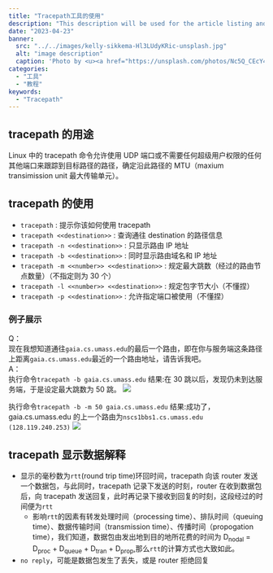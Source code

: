 ```yaml
---
title: "Tracepath工具的使用"
description: "This description will be used for the article listing and search results on Google."
date: "2023-04-23"
banner:
  src: "../../images/kelly-sikkema-Hl3LUdyKRic-unsplash.jpg"
  alt: "image description"
  caption: 'Photo by <u><a href="https://unsplash.com/photos/Nc5Q_CEcY44">Florian Olivo</a></u>'
categories:
  - "工具"
  - "教程"
keywords:
  - "Tracepath"
---
```


## tracepath 的用途

Linux 中的 tracepath 命令允许使用 UDP 端口或不需要任何超级用户权限的任何其他端口来跟踪到目标路径的路径，确定沿此路径的 MTU（maxium transimission unit 最大传输单元）。

## tracepath 的使用

- `tracepath` : 提示你该如何使用 tracepath
- `tracepath <<destination>>` : 查询通往 destination 的路径信息
- `tracepath -n <<destination>>` : 只显示路由 IP 地址
- `tracepath -b <<destination>>` : 同时显示路由域名和 IP 地址
- `tracepath -m <<number>> <<destination>>` : 规定最大跳数（经过的路由节点数量）（不指定则为 30 个）
- `tracepath -l <<number>> <<destination>>` : 规定包字节大小（不懂捏）
- `tracepath -p <<destination>>` : 允许指定端口被使用（不懂捏）

### 例子展示

Q：  
现在我想知道通往`gaia.cs.umass.edu`的最后一个路由，即在你与服务端这条路径上距离`gaia.cs.umass.edu`最近的一个路由地址，请告诉我吧。  
A：  
执行命令`tracepath -b gaia.cs.umass.edu`
结果:在 30 跳以后，发现仍未到达服务端，于是设定最大跳数为 50 跳。
![](/images/tracepath_fail_result.png)

执行命令`tracepath -b -m 50 gaia.cs.umass.edu`
结果:成功了，gaia.cs.umass.edu 的上一个路由为`nscs1bbs1.cs.umass.edu (128.119.240.253)`
![](/images/tracepath_success_result.png)

## tracepath 显示数据解释

- 显示的毫秒数为`rtt`(round trip time)环回时间，tracepath 向该 router 发送一个数据包，与此同时，tracepath 记录下发送的时刻，router 在收到数据包后，向 tracepath 发送回复，此时再记录下接收到回复的时刻，这段经过的时间便为`rtt`
  - 影响`rtt`的因素有转发处理时间（processing time）、排队时间（queuing time）、数据传输时间（transmission time）、传播时间（propogation time），我们知道，数据包由发出地到目的地所花费的时间为 D<sub>nodal</sub> = D<sub>proc</sub> + D<sub>queue</sub> + D<sub>tran</sub> + D<sub>prop</sub>,那么`rtt`的计算方式也大致如此。
- `no reply`，可能是数据包发生了丢失，或是 router 拒绝回复
